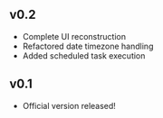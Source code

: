 ## v0.2

- Complete UI reconstruction
- Refactored date timezone handling
- Added scheduled task execution

## v0.1

- Official version released!

